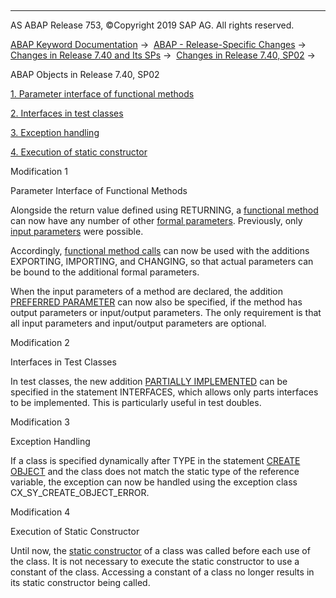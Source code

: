   

* * *

AS ABAP Release 753, ©Copyright 2019 SAP AG. All rights reserved.

[ABAP Keyword Documentation](javascript:call_link\('abenabap.htm'\)) →  [ABAP - Release-Specific Changes](javascript:call_link\('abennews.htm'\)) →  [Changes in Release 7.40 and Its SPs](javascript:call_link\('abennews-740.htm'\)) →  [Changes in Release 7.40, SP02](javascript:call_link\('abennews-740_sp02.htm'\)) → 

ABAP Objects in Release 7.40, SP02

[1\. Parameter interface of functional methods](#!ABAP_MODIFICATION_1@1@)

[2\. Interfaces in test classes](#!ABAP_MODIFICATION_2@2@)

[3\. Exception handling](#!ABAP_MODIFICATION_3@3@)

[4\. Execution of static constructor](#!ABAP_MODIFICATION_4@4@)

Modification 1

Parameter Interface of Functional Methods

Alongside the return value defined using RETURNING, a [functional method](javascript:call_link\('abenfunctional_method_glosry.htm'\) "Glossary Entry") can now have any number of other [formal parameters](javascript:call_link\('abenformal_parameter_glosry.htm'\) "Glossary Entry"). Previously, only [input parameters](javascript:call_link\('abeninput_parameter_glosry.htm'\) "Glossary Entry") were possible.

Accordingly, [functional method calls](javascript:call_link\('abenfunctional_method_call_glosry.htm'\) "Glossary Entry") can now be used with the additions EXPORTING, IMPORTING, and CHANGING, so that actual parameters can be bound to the additional formal parameters.

When the input parameters of a method are declared, the addition [PREFERRED PARAMETER](javascript:call_link\('abapmethods_general.htm'\)) can now also be specified, if the method has output parameters or input/output parameters. The only requirement is that all input parameters and input/output parameters are optional.

Modification 2

Interfaces in Test Classes

In test classes, the new addition [PARTIALLY IMPLEMENTED](javascript:call_link\('abapinterfaces_partially.htm'\)) can be specified in the statement INTERFACES, which allows only parts interfaces to be implemented. This is particularly useful in test doubles.

Modification 3

Exception Handling

If a class is specified dynamically after TYPE in the statement [CREATE OBJECT](javascript:call_link\('abapcreate_object_explicit.htm'\)) and the class does not match the static type of the reference variable, the exception can now be handled using the exception class CX\_SY\_CREATE\_OBJECT\_ERROR.

Modification 4

Execution of Static Constructor

Until now, the [static constructor](javascript:call_link\('abenstatic_constructor_glosry.htm'\) "Glossary Entry") of a class was called before each use of the class. It is not necessary to execute the static constructor to use a constant of the class. Accessing a constant of a class no longer results in its static constructor being called.